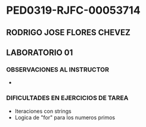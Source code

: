 # PED0319-RJFC-00053714

## RODRIGO JOSE FLORES CHEVEZ

## LABORATORIO 01

### OBSERVACIONES AL INSTRUCTOR

-

### DIFICULTADES EN EJERCICIOS DE TAREA

- Iteraciones con strings
- Logica de "for" para los numeros primos
